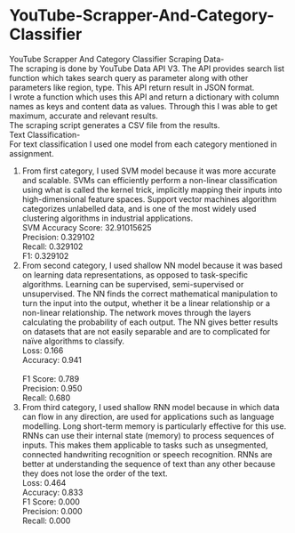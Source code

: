 # YouTube-Scrapper-And-Category-Classifier
YouTube Scrapper And Category Classifier
Scraping Data-<br>
The scraping is done by YouTube Data API V3. The API provides search list function which takes search query as parameter along with other parameters like region, type. This API return result in JSON format. <br>
I wrote a function which uses this API and return a dictionary with column names as keys and content data as values. Through this I was able to get maximum, accurate and relevant results.<br>
The scraping script generates a CSV file from the results.<br>
Text Classification-<br>
For text classification I used one model from each category mentioned in assignment.<br>
1.	From first category, I used SVM model because it was more accurate and scalable. SVMs can efficiently perform a non-linear classification using what is called the kernel trick, implicitly mapping their inputs into high-dimensional feature spaces. Support vector machines algorithm categorizes unlabelled data, and is one of the most widely used clustering algorithms in industrial applications.<br>
SVM Accuracy Score:  32.91015625<br>
Precision: 0.329102 <br>
Recall: 0.329102 <br>
F1: 0.329102<br>
2.	From second category, I used shallow NN model because it was based on learning data representations, as opposed to task-specific algorithms. Learning can be supervised, semi-supervised or unsupervised. The NN finds the correct mathematical manipulation to turn the input into the output, whether it be a linear relationship or a non-linear relationship. The network moves through the layers calculating the probability of each output. The NN gives better results on datasets that are not easily separable and are to complicated for naïve algorithms to classify.<br>
Loss: 0.166<br>
Accuracy: 0.941<br>  
F1 Score: 0.789 <br>
Precision: 0.950 <br>
Recall: 0.680<br>
3.	From third category, I used shallow RNN model because in which data can flow in any direction, are used for applications such as language modelling. Long short-term memory is particularly effective for this use. RNNs can use their internal state (memory) to process sequences of inputs. This makes them applicable to tasks such as unsegmented, connected handwriting recognition or speech recognition. RNNs are better at understanding the sequence of text than any other because they does not lose the order of the text.<br>
Loss: 0.464<br>
Accuracy: 0.833<br> 
F1 Score: 0.000 <br>
Precision: 0.000 <br>
Recall: 0.000<br>
